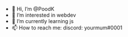 - 👋 Hi, I’m @PoodK
- 👀 I’m interested in webdev
- 🌱 I’m currently learning js
- 📫 How to reach me: discord: yourmum#0001
